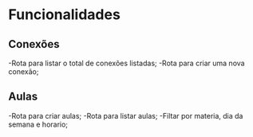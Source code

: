 # Funcionalidades

## Conexões
-Rota para listar o total de conexões listadas;
-Rota para criar uma nova conexão;

## Aulas
-Rota para criar aulas;
-Rota para listar aulas;
  -Filtar por materia, dia da semana e horario;

